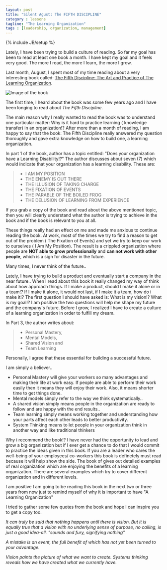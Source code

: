 ```yaml
---
layout: post
title: "Silent Agust: The FIFTH DISCIPLINE"
category : lessons
tagline: "The Learning Organization"
tags : [leadership, organization, management]
---
```

{% include JB/setup %}

Lately, I have been trying to build a culture of reading. So far my goal has been to read at least one book a month. I have kept my goal and it feels very good. The more I read, the more I learn, the more I grow.

Last month, August, I spent most of my time reading about a very interesting book called: [ The Fifth Discipline: The Art and Practice of The Learning Organization](http://www.amazon.com/The-Fifth-Discipline-Practice-Organization-ebook/dp/B000SEIFKK).

![Image of the book](http://upload.wikimedia.org/wikipedia/en/3/31/The_fifth_discipline_cover.jpg)

The first time, I heard about the book was some few years ago and I have been longing to read about *The Fifth Discipline*.

The main reason why I really wanted to read the book was to understand one particular matter: Why is it hard to practice learning ( knowledge transfer) in an organization!?
After more than a month of reading, I am happy to say that the book: The Fifth Discipline really answered my question thoroughly and gave extra knowledge on how to build one, a learning organization.

In part 1 of the book, author has a topic entitled: "Does your organization have a Learning Disability!?" The author discusses about seven (7) which would indicate that your organization has a learning disability. These are:

> * I AM MY POSITION
> * THE ENEMY IS OUT THERE
> * THE ILLUSION OF TAKING CHARGE
> * THE FIXATION OF EVENTS
> * THE PARABLE OF THE BOILED FROG
> * THE DELUSION OF LEARNING FROM EXPERIENCE

If you grab a copy of the book and read about the above mentioned topic, then you will clearly understand what the author is trying to achieve in the book and if the book is relevant to you at all.

These things really had an effect on me and made me anxious to continue reading the book.
At work, most of the times we try to find a reason to get out of the problem ( The Fixation of Events) and yet we try to keep our work to ourselves ( I Am My Position).
The result is a crippled organization where people are **NOT able to grow professionally** and **can not work with other people**, which is a sign for disaster in the future.

Many times, I never think of the future.. 

Lately, I have trying to build a product and eventually start a company in the near future.. When I read about this book it really changed my way of think about how approach things. If I make a product, should I make it alone or in a team!? If I make it alone, it would not last, if I make it a team, how do i make it!? The first question I should have asked is: What is my vision!? What is my goal!? I am positive the two questions will help me shape my future and the company's future.
Before I grow, I realized I have to create a culture of a learning organization in order to fulfill my dream.

In Part 3, the author writes about:

> * Personal Mastery,
> * Mental Models, 
> * Shared Vision and 
> * Team Learning 

Personally, I agree that these essential for building a successful future.

I am simply a believer.. 

* Personal Mastery will give your workers so many advantages and making their life at work easy. If people are able to perform their work easily then it means they will enjoy their work. Also, it means shorter time to get things done.
* Mental models simply refer to the way we think systematically..
* A shared vision simply means people in the organization are ready to follow and are happy with the end results..
* Team learning simply means working together and understanding how your parts affect each other leads to better productivity.
* System Thinking means to let people in your organization think in another way and like traditional thinkers


Why i recommend the book!?
I have never had the opportunity to lead and grow a big organization but if I ever get a chance to do that I would commit to practice the ideas given in this book.
If you are a leader who cares the well-being of your employees/ co-workers this book is definetely must read because it will help show the side.
The book of gives out detailed examples of real organization which are enjoying the benefits of a learning organization. There are several examples which try to cover different organization and in different levels.

I am positive I am going to be reading this book in the next two or three years from now just to remind myself of why it is important to have "A Learning Organization"


I tried to gather some few quotes from the book and hope I can inspire you to get a copy too.


*It can truly be said that nothing happens until there is vision. But it is equally true that a vision with no underlying sense of purpose, no calling, is just a good idea-all. "sounds and fury, signifying nothing"* 

*A mistake is an event, the full benefit of which has not yet been turned to your advantage.*

*Vision paints the picture of what we want to create. Systems thinking reveals how we have created what we currently have.*


